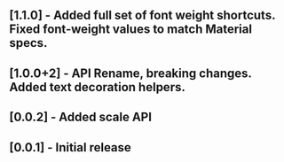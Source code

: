 ## [1.1.0] - Added full set of font weight shortcuts. Fixed font-weight values to match Material specs.

## [1.0.0+2] - API Rename, breaking changes. Added text decoration helpers.

## [0.0.2] - Added scale API

## [0.0.1] - Initial release